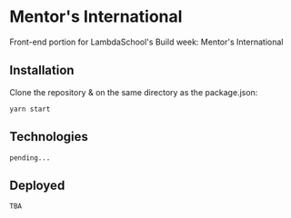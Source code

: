 # Mentor's International

Front-end portion for LambdaSchool's Build week: Mentor's International

## Installation

Clone the repository & on the same directory as the package.json:
```
yarn start
```

## Technologies

```
pending...
```

## Deployed

```
TBA
```
